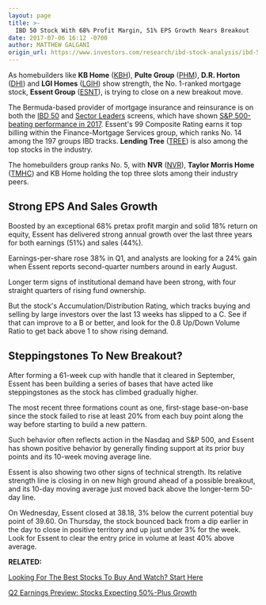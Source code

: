 ```yaml
---
layout: page
title: >-
  IBD 50 Stock With 68% Profit Margin, 51% EPS Growth Nears Breakout
date: 2017-07-06 16:12 -0700
author: MATTHEW GALGANI
origin_url: https://www.investors.com/research/ibd-stock-analysis/ibd-50-stock-with-68-profit-margin-51-eps-growth-nears-breakout/
---
```





As homebuilders like **KB Home** ([KBH](https://research.investors.com/quote.aspx?symbol=KBH)), **Pulte Group** ([PHM](https://research.investors.com/quote.aspx?symbol=PHM)), **D.R. Horton** ([DHI](https://research.investors.com/quote.aspx?symbol=DHI)) and **LGI Homes** ([LGIH](https://research.investors.com/quote.aspx?symbol=LGIH)) show strength, the No. 1-ranked mortgage stock, **Essent Group** ([ESNT](https://research.investors.com/quote.aspx?symbol=ESNT)), is trying to close on a new breakout move.









 
 
 The Bermuda-based provider of mortgage insurance and reinsurance is on both the [IBD 50](http://research.investors.com/stock-lists/ibd-50/) and [Sector Leaders](http://research.investors.com/stock-lists/sector-leaders) screens, which have shown [S&P 500-beating performance in 2017](https://www.investors.com/how-to-invest/investors-corner/looking-for-the-best-stocks-to-buy-and-watch-start-here/).
Essent's 99 Composite Rating earns it top billing within the Finance-Mortgage Services group, which ranks No. 14 among the 197 groups IBD tracks. **Lending Tree** ([TREE](https://research.investors.com/quote.aspx?symbol=TREE)) is also among the top stocks in the industry.


The homebuilders group ranks No. 5, with **NVR** ([NVR](https://research.investors.com/quote.aspx?symbol=NVR)), **Taylor Morris Home** ([TMHC](https://research.investors.com/quote.aspx?symbol=TMHC)) and KB Home holding the top three slots among their industry peers.


Strong EPS And Sales Growth
---------------------------


Boosted by an exceptional 68% pretax profit margin and solid 18% return on equity, Essent has delivered strong annual growth over the last three years for both earnings (51%) and sales (44%).


Earnings-per-share rose 38% in Q1, and analysts are looking for a 24% gain when Essent reports second-quarter numbers around in early August.


Longer term signs of institutional demand have been strong, with four straight quarters of rising fund ownership.


But the stock's Accumulation/Distribution Rating, which tracks buying and selling by large investors over the last 13 weeks has slipped to a C. See if that can improve to a B or better, and look for the 0.8 Up/Down Volume Ratio to get back above 1 to show rising demand.


Steppingstones To New Breakout?
-------------------------------


After forming a 61-week cup with handle that it cleared in September, Essent has been building a series of bases that have acted like steppingstones as the stock has climbed gradually higher.


The most recent three formations count as one, first-stage base-on-base since the stock failed to rise at least 20% from each buy point along the way before starting to build a new pattern.



Such behavior often reflects action in the Nasdaq and S&P 500, and Essent has shown positive behavior by generally finding support at its prior buy points and its 10-week moving average line.


Essent is also showing two other signs of technical strength. Its relative strength line is closing in on new high ground ahead of a possible breakout, and its 10-day moving average just moved back above the longer-term 50-day line.


On Wednesday, Essent closed at 38.18, 3% below the current potential buy point of 39.60. On Thursday, the stock bounced back from a dip earlier in the day to close in positive territory and up just under 3% for the week. Look for Essent to clear the entry price in volume at least 40% above average.


**RELATED:**


[Looking For The Best Stocks To Buy And Watch? Start Here](https://www.investors.com/how-to-invest/investors-corner/looking-for-the-best-stocks-to-buy-and-watch-start-here/)


[Q2 Earnings Preview: Stocks Expecting 50%-Plus Growth](https://www.investors.com/research/q2-earnings-preview-stocks-expecting-50-plus-growth/)




